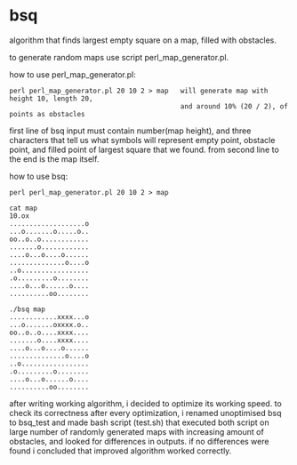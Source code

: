 # bsq

algorithm that finds largest empty square on a map, filled with obstacles. 

to generate random maps use script perl_map_generator.pl.

how to use perl_map_generator.pl:
```
perl perl_map_generator.pl 20 10 2 > map   will generate map with height 10, length 20, 
                                           and around 10% (20 / 2), of points as obstacles
```

first line of bsq input must contain number(map height), and three characters that tell us what symbols will represent
empty point, obstacle point, and filled point of largest square that we found.
from second line to the end is the map itself.

how to use bsq:
```
perl perl_map_generator.pl 20 10 2 > map

cat map
10.ox
...................o
...o.......o.....o..
oo..o..o............
.......o............
....o...o....o......
..............o....o
..o.................
.o.........o........
....o...o......o....
..........oo........

./bsq map
............xxxx...o
...o.......oxxxx.o..
oo..o..o....xxxx....
.......o....xxxx....
....o...o....o......
..............o....o
..o.................
.o.........o........
....o...o......o....
..........oo........

```

after writing working algorithm, i decided to optimize its working speed. to check its correctness after every
optimization, i renamed unoptimised bsq to bsq_test and made bash script (test.sh) that executed both script on
large number of randomly generated maps with increasing amount of obstacles, and looked for differences in outputs.
if no differences were found i concluded that improved algorithm worked correctly.
